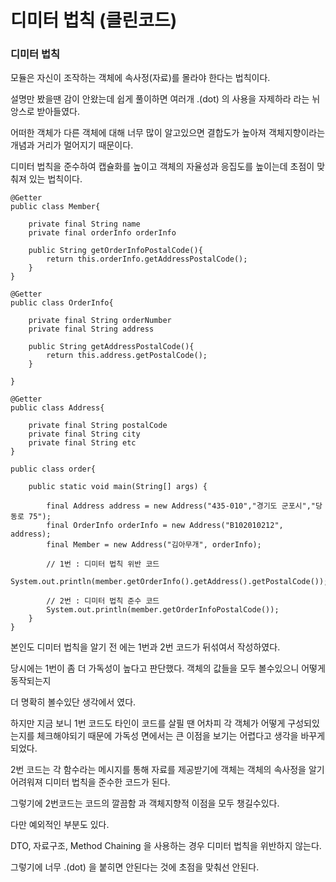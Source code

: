 # 디미터 법칙 (클린코드)

### 디미터 법칙

모듈은 자신이 조작하는 객체에 속사정(자료)를 몰라야 한다는 법칙이다.

설명만 봤을땐 감이 안왔는데 쉽게 풀이하면 여러개 .(dot) 의 사용을 자제하라 라는 뉘앙스로 받아들였다.

어떠한 객체가 다른 객체에 대해 너무 많이 알고있으면 결합도가 높아져 객체지향이라는 개념과 거리가 멀어지기 때문이다.

디미터 법칙을 준수하여 캡슐화를 높이고 객체의 자율성과 응집도를 높이는데 초점이 맞춰져 있는 법칙이다.



```
@Getter
public class Member{

    private final String name
    private final orderInfo orderInfo

    public String getOrderInfoPostalCode(){
        return this.orderInfo.getAddressPostalCode();
    }
}

@Getter
public class OrderInfo{

    private final String orderNumber
    private final String address

    public String getAddressPostalCode(){
        return this.address.getPostalCode();
    }

}

@Getter
public class Address{

    private final String postalCode
    private final String city
    private final String etc
}
```





```
public class order{

    public static void main(String[] args) {

        final Address address = new Address("435-010","경기도 군포시","당동로 75");
        final OrderInfo orderInfo = new Address("B102010212", address);
        final Member = new Address("김아무개", orderInfo);

        // 1번 : 디미터 법칙 위반 코드
        System.out.println(member.getOrderInfo().getAddress().getPostalCode());

        // 2번 : 디미터 법칙 준수 코드
        System.out.println(member.getOrderInfoPostalCode());
    }
}
```



본인도 디미터 법칙을 알기 전 에는 1번과 2번 코드가 뒤섞여서 작성하였다.

당시에는 1번이 좀 더 가독성이 높다고 판단했다. 객체의 값들을 모두 볼수있으니 어떻게 동작되는지&#x20;

더 명확히 볼수있단 생각에서 였다.&#x20;

하지만 지금 보니 1번 코드도 타인이 코드를 살필 땐 어차피 각 객체가 어떻게 구성되있는지를 체크해야되기 때문에 가독성 면에서는 큰 이점을 보기는 어렵다고 생각을 바꾸게 되었다.

&#x20;2번 코드는  각 함수라는 메시지를 통해 자료를 제공받기에 객체는 객체의 속사정을 알기 어려워져 디미터 법칙을 준수한 코드가 된다.&#x20;

그렇기에  2번코드는 코드의 깔끔함 과 객체지향적 이점을 모두 챙길수있다.





다만 예외적인 부분도 있다.

DTO, 자료구조, Method Chaining 을 사용하는 경우 디미터 법칙을 위반하지 않는다.

그렇기에 너무 .(dot) 을 붙히면 안된다는 것에 초점을 맞춰선 안된다.
